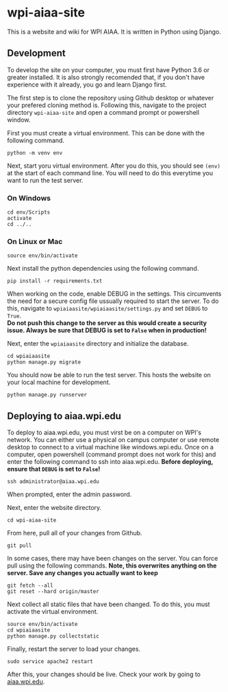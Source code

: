 # wpi-aiaa-site
 This is a website and wiki for WPI AIAA.  It is written in Python using Django.  
 
 ## Development
 To develop the site on your computer, you must first have Python 3.6 or greater installed.  It is also strongly recomended that, if you don't have experience with it already, you go and learn Django first.
 
 The first step is to clone the repository using Github desktop or whatever your prefered cloning method is.  Following this, navigate to the project directory ```wpi-aiaa-site``` and open a command prompt or powershell window.
 
 First you must create a virtual environment.  This can be done with the following command.  
 ```
 python -m venv env
 ```
 
 Next, start yoru virtual environment.  After you do this, you should see ```(env)``` at the start of each command line.  You will need to do this everytime you want to run the test server.  
 ### On Windows
 ```
 cd env/Scripts
 activate
 cd ../..
 ```
 ### On Linux or Mac
 ```
 source env/bin/activate
 ```
 
 Next install the python dependencies using the following command.
 ```
 pip install -r requirements.txt
 ```
 
When working on the code, enable DEBUG in the settings.  This circumvents the need for a secure config file ussually required to start the server.  To do this, navigate to ```wpiaiaasite/wpiaiaasite/settings.py``` and set ```DEBUG``` to ```True```.  
**Do not push this change to the server as this would create a security issue.  Always be sure that DEBUG is set to ```False``` when in production!**

Next, enter the ```wpiaiaasite``` directory and initialize the database.
```
cd wpiaiaasite
python manage.py migrate
```
 
 You should now be able to run the test server.  This hosts the website on your local machine for development.
 ```
 python manage.py runserver
 ```

## Deploying to aiaa.wpi.edu
To deploy to aiaa.wpi.edu, you must virst be on a computer on WPI's network.  You can either use a physical on campus computer or use remote desktop to connect to a virtual machine like windows.wpi.edu.  Once on a computer, open powershell (command prompt does not work for this) and enter the following command to ssh into aiaa.wpi.edu.
**Before deploying, ensure that ```DEBUG``` is set to ```False```!**

```
ssh administrator@aiaa.wpi.edu
```
When prompted, enter the admin password.

Next, enter the website directory.
```
cd wpi-aiaa-site
```

From here, pull all of your changes from Github.
```
git pull
```
In some cases, there may have been changes on the server.  You can force pull using the following commands.  **Note, this overwrites anything on the server.  Save any changes you actually want to keep**
```
git fetch --all
git reset --hard origin/master
```

Next collect all static files that have been changed.  To do this, you must activate the virtual environment.
```
source env/bin/activate
cd wpiaiaasite
python manage.py collectstatic
```

Finally, restart the server to load your changes.
```
sudo service apache2 restart
```

After this, your changes should be live.  Check your work by going to [aiaa.wpi.edu](https://aiaa.wpi.edu).
